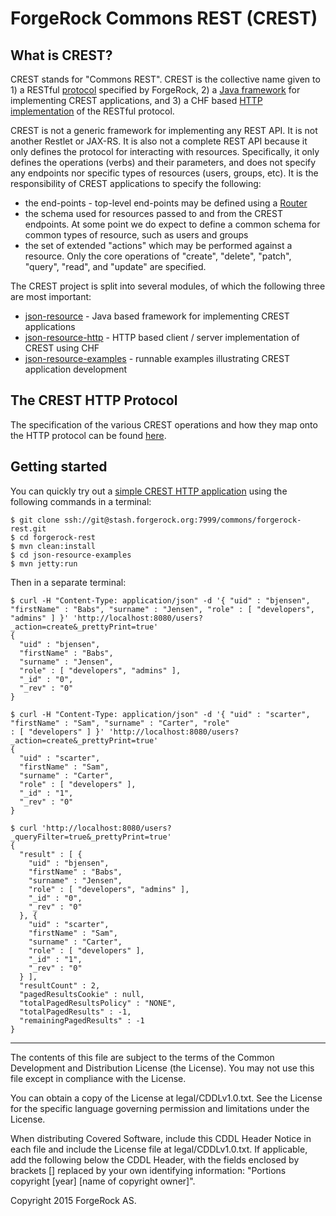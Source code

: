 # ForgeRock Commons REST (CREST)

## What is CREST?

CREST stands for "Commons REST". CREST is the collective name given to 1) a
RESTful [protocol](Protocol.md) specified by ForgeRock, 2) a [Java framework](json-resource/README.md) for implementing
CREST applications, and 3) a CHF based [HTTP implementation](json-resource-http/README.md) of the RESTful protocol.

CREST is not a generic framework for implementing any REST API. It is not another
Restlet or JAX-RS. It is also not a complete REST API because it only defines the protocol
for interacting with resources. Specifically, it only defines the operations (verbs) and their parameters, and
does not specify any endpoints nor specific types of resources (users, groups, etc). It is the responsibility of CREST
applications to specify the following:

* the end-points - top-level end-points may be defined using a
  [Router](json-resource/src/main/java/org/forgerock/json/resource/Router.java)
* the schema used for resources passed to and from the CREST endpoints. At some
  point we do expect to define a common schema for common types of resource, such as
  users and groups
* the set of extended "actions" which may be performed against a resource. Only
  the core operations of "create", "delete", "patch", "query", "read", and "update"
  are specified.

The CREST project is split into several modules, of which the following three are most important:

* [json-resource](json-resource/README.md) - Java based framework for implementing CREST applications
* [json-resource-http](json-resource-http/README.md) - HTTP based client / server implementation of CREST using CHF
* [json-resource-examples](json-resource-examples/README.md) - runnable examples illustrating CREST application
development

## The CREST HTTP Protocol

The specification of the various CREST operations and how they map onto the HTTP protocol can be
found [here](Protocol.md).

## Getting started

You can quickly try out a [simple CREST HTTP application](json-resource-examples/src/main/java/org/forgerock/json/resource/http/examples)
using the following commands in a terminal:

```
$ git clone ssh://git@stash.forgerock.org:7999/commons/forgerock-rest.git
$ cd forgerock-rest
$ mvn clean:install
$ cd json-resource-examples
$ mvn jetty:run
```

Then in a separate terminal:

```
$ curl -H "Content-Type: application/json" -d '{ "uid" : "bjensen", "firstName" : "Babs", "surname" : "Jensen", "role" : [ "developers", "admins" ] }' 'http://localhost:8080/users?_action=create&_prettyPrint=true'
{
  "uid" : "bjensen",
  "firstName" : "Babs",
  "surname" : "Jensen",
  "role" : [ "developers", "admins" ],
  "_id" : "0",
  "_rev" : "0"
}

$ curl -H "Content-Type: application/json" -d '{ "uid" : "scarter", "firstName" : "Sam", "surname" : "Carter", "role"
: [ "developers" ] }' 'http://localhost:8080/users?_action=create&_prettyPrint=true'
{
  "uid" : "scarter",
  "firstName" : "Sam",
  "surname" : "Carter",
  "role" : [ "developers" ],
  "_id" : "1",
  "_rev" : "0"
}

$ curl 'http://localhost:8080/users?_queryFilter=true&_prettyPrint=true'
{
  "result" : [ {
    "uid" : "bjensen",
    "firstName" : "Babs",
    "surname" : "Jensen",
    "role" : [ "developers", "admins" ],
    "_id" : "0",
    "_rev" : "0"
  }, {
    "uid" : "scarter",
    "firstName" : "Sam",
    "surname" : "Carter",
    "role" : [ "developers" ],
    "_id" : "1",
    "_rev" : "0"
  } ],
  "resultCount" : 2,
  "pagedResultsCookie" : null,
  "totalPagedResultsPolicy" : "NONE",
  "totalPagedResults" : -1,
  "remainingPagedResults" : -1
}
```
* * *

The contents of this file are subject to the terms of the Common Development and
Distribution License (the License). You may not use this file except in compliance with the
License.

You can obtain a copy of the License at legal/CDDLv1.0.txt. See the License for the
specific language governing permission and limitations under the License.

When distributing Covered Software, include this CDDL Header Notice in each file and include
the License file at legal/CDDLv1.0.txt. If applicable, add the following below the CDDL
Header, with the fields enclosed by brackets [] replaced by your own identifying
information: "Portions copyright [year] [name of copyright owner]".

Copyright 2015 ForgeRock AS.
